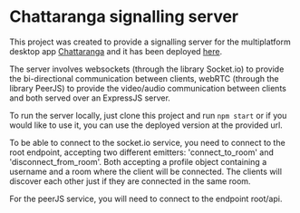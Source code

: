 # Chattaranga signalling server

This project was created to provide a signalling server for the multiplatform desktop app [Chattaranga](https://chattaranga.herokuapp.com) and it has been deployed [here](https://chattaranga-signalling-server.herokuapp.com).

The server involves websockets (through the library Socket.io) to provide the bi-directional communication between clients, webRTC (through the library PeerJS) to provide the video/audio communication between clients and both served over an ExpressJS server.

To run the server locally, just clone this project and run ```npm start``` or if you would like to use it, you can use the deployed version at the provided url.

To be able to connect to the socket.io service, you need to connect to the root endpoint, accepting two different emitters: 'connect_to_room' and 'disconnect_from_room'. Both accepting a profile object containing a username and a room where the client will be connected. The clients will discover each other just if they are connected in the same room.

For the peerJS service, you will need to connect to the endpoint root/api.

